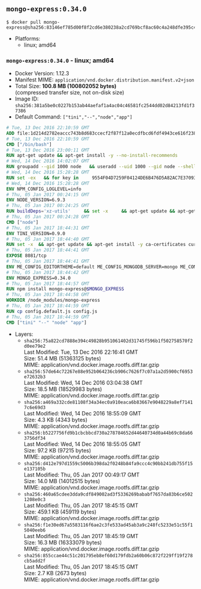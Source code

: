 ## `mongo-express:0.34.0`

```console
$ docker pull mongo-express@sha256:83146ef785d00f8f2cd6e380238a2cd769bcf8ac60c4a248dfe395c45d5f1fc0
```

-	Platforms:
	-	linux; amd64

### `mongo-express:0.34.0` - linux; amd64

-	Docker Version: 1.12.3
-	Manifest MIME: `application/vnd.docker.distribution.manifest.v2+json`
-	Total Size: **100.8 MB (100802052 bytes)**  
	(compressed transfer size, not on-disk size)
-	Image ID: `sha256:381a5be0c0227b153ab44aefaf1a4ac04c46581fc2544dd02d84213fd1f37386`
-	Default Command: `["tini","--","node","app"]`

```dockerfile
# Tue, 13 Dec 2016 22:10:59 GMT
ADD file:1d214d2782eaccc743b8d683ccecf2f87f12a0ecdfbcd6fdf4943ce616f23870 in / 
# Tue, 13 Dec 2016 22:10:59 GMT
CMD ["/bin/bash"]
# Tue, 13 Dec 2016 23:00:11 GMT
RUN apt-get update && apt-get install -y --no-install-recommends 		ca-certificates 		curl 		wget 	&& rm -rf /var/lib/apt/lists/*
# Wed, 14 Dec 2016 14:02:07 GMT
RUN groupadd --gid 1000 node   && useradd --uid 1000 --gid node --shell /bin/bash --create-home node
# Wed, 14 Dec 2016 15:28:28 GMT
RUN set -ex   && for key in     9554F04D7259F04124DE6B476D5A82AC7E37093B     94AE36675C464D64BAFA68DD7434390BDBE9B9C5     0034A06D9D9B0064CE8ADF6BF1747F4AD2306D93     FD3A5288F042B6850C66B31F09FE44734EB7990E     71DCFD284A79C3B38668286BC97EC7A07EDE3FC1     DD8F2338BAE7501E3DD5AC78C273792F7D83545D     B9AE9905FFD7803F25714661B63B535A4C206CA9     C4F0DFFF4E8C1A8236409D08E73BC641CC11F4C8   ; do     gpg --keyserver ha.pool.sks-keyservers.net --recv-keys "$key";   done
# Wed, 14 Dec 2016 15:28:28 GMT
ENV NPM_CONFIG_LOGLEVEL=info
# Thu, 05 Jan 2017 00:24:15 GMT
ENV NODE_VERSION=6.9.3
# Thu, 05 Jan 2017 00:24:25 GMT
RUN buildDeps='xz-utils'     && set -x     && apt-get update && apt-get install -y $buildDeps --no-install-recommends     && rm -rf /var/lib/apt/lists/*     && curl -SLO "https://nodejs.org/dist/v$NODE_VERSION/node-v$NODE_VERSION-linux-x64.tar.xz"     && curl -SLO "https://nodejs.org/dist/v$NODE_VERSION/SHASUMS256.txt.asc"     && gpg --batch --decrypt --output SHASUMS256.txt SHASUMS256.txt.asc     && grep " node-v$NODE_VERSION-linux-x64.tar.xz\$" SHASUMS256.txt | sha256sum -c -     && tar -xJf "node-v$NODE_VERSION-linux-x64.tar.xz" -C /usr/local --strip-components=1     && rm "node-v$NODE_VERSION-linux-x64.tar.xz" SHASUMS256.txt.asc SHASUMS256.txt     && apt-get purge -y --auto-remove $buildDeps     && ln -s /usr/local/bin/node /usr/local/bin/nodejs
# Thu, 05 Jan 2017 00:24:28 GMT
CMD ["node"]
# Thu, 05 Jan 2017 18:44:31 GMT
ENV TINI_VERSION=0.9.0
# Thu, 05 Jan 2017 18:44:40 GMT
RUN set -x 	&& apt-get update && apt-get install -y ca-certificates curl 		--no-install-recommends 	&& curl -fSL "https://github.com/krallin/tini/releases/download/v${TINI_VERSION}/tini" -o /usr/local/bin/tini 	&& curl -fSL "https://github.com/krallin/tini/releases/download/v${TINI_VERSION}/tini.asc" -o /usr/local/bin/tini.asc 	&& export GNUPGHOME="$(mktemp -d)" 	&& gpg --keyserver ha.pool.sks-keyservers.net --recv-keys 6380DC428747F6C393FEACA59A84159D7001A4E5 	&& gpg --batch --verify /usr/local/bin/tini.asc /usr/local/bin/tini 	&& rm -r "$GNUPGHOME" /usr/local/bin/tini.asc 	&& chmod +x /usr/local/bin/tini 	&& tini -h 	&& apt-get purge --auto-remove -y ca-certificates curl 	&& rm -rf /var/lib/apt/lists/*
# Thu, 05 Jan 2017 18:44:41 GMT
EXPOSE 8081/tcp
# Thu, 05 Jan 2017 18:44:41 GMT
ENV ME_CONFIG_EDITORTHEME=default ME_CONFIG_MONGODB_SERVER=mongo ME_CONFIG_MONGODB_ENABLE_ADMIN=true ME_CONFIG_BASICAUTH_USERNAME= ME_CONFIG_BASICAUTH_PASSWORD= VCAP_APP_HOST=0.0.0.0
# Thu, 05 Jan 2017 18:44:42 GMT
ENV MONGO_EXPRESS=0.34.0
# Thu, 05 Jan 2017 18:44:57 GMT
RUN npm install mongo-express@$MONGO_EXPRESS
# Thu, 05 Jan 2017 18:44:58 GMT
WORKDIR /node_modules/mongo-express
# Thu, 05 Jan 2017 18:44:59 GMT
RUN cp config.default.js config.js
# Thu, 05 Jan 2017 18:44:59 GMT
CMD ["tini" "--" "node" "app"]
```

-	Layers:
	-	`sha256:75a822cd7888e394c49828b951061402d31745f596b1f502758570f2d0ee79e2`  
		Last Modified: Tue, 13 Dec 2016 22:16:41 GMT  
		Size: 51.4 MB (51363125 bytes)  
		MIME: application/vnd.docker.image.rootfs.diff.tar.gzip
	-	`sha256:57de64c72267e88e952b064236cb906c7626f7c07a1a2d5900cf6953e72632b3`  
		Last Modified: Wed, 14 Dec 2016 03:04:38 GMT  
		Size: 18.5 MB (18529983 bytes)  
		MIME: application/vnd.docker.image.rootfs.diff.tar.gzip
	-	`sha256:a469a332cde81108f34a34ec0a910eaca6b83667e9048229a8ef71417c6e69d3`  
		Last Modified: Wed, 14 Dec 2016 18:55:09 GMT  
		Size: 4.3 KB (4343 bytes)  
		MIME: application/vnd.docker.image.rootfs.diff.tar.gzip
	-	`sha256:b5227756fd9b1cbcbbcd730a278784652d44640734d0a44b69c8da663756df34`  
		Last Modified: Wed, 14 Dec 2016 18:55:05 GMT  
		Size: 97.2 KB (97215 bytes)  
		MIME: application/vnd.docker.image.rootfs.diff.tar.gzip
	-	`sha256:d412e797d1559c5006b398da2f0248b84fa9ccc4c90bb241db755f15e137105b`  
		Last Modified: Thu, 05 Jan 2017 00:49:17 GMT  
		Size: 14.0 MB (14012515 bytes)  
		MIME: application/vnd.docker.image.rootfs.diff.tar.gzip
	-	`sha256:460a65cdee3dda9cdf849002ad3f5336269bababf7657da83b6ce5021208e0c3`  
		Last Modified: Thu, 05 Jan 2017 18:45:15 GMT  
		Size: 459.1 KB (459119 bytes)  
		MIME: application/vnd.docker.image.rootfs.diff.tar.gzip
	-	`sha256:f1e30ed67a5583116f6ae2c3fe533ad45ab3a9c248fc5233e51c55f15040eeb6`  
		Last Modified: Thu, 05 Jan 2017 18:45:19 GMT  
		Size: 16.3 MB (16333079 bytes)  
		MIME: application/vnd.docker.image.rootfs.diff.tar.gzip
	-	`sha256:855ccae44c51c201795eb8ef60d179fdb2a60b06c872f229ff19f278cb5add2f`  
		Last Modified: Thu, 05 Jan 2017 18:45:15 GMT  
		Size: 2.7 KB (2673 bytes)  
		MIME: application/vnd.docker.image.rootfs.diff.tar.gzip
